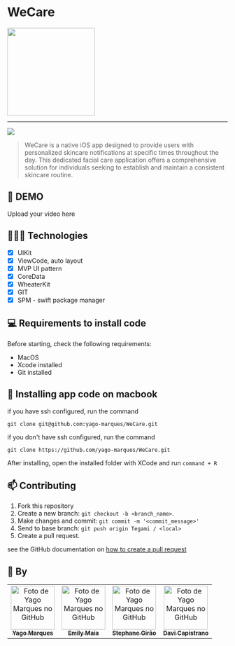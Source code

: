 # WeCare

<img src="https://user-images.githubusercontent.com/84297648/194332580-aae0caf6-a94d-4edb-a865-334e9a48915d.png" width=200/>

<hr>

<img src="https://img.shields.io/badge/Swift-FA7343?style=for-the-badge&logo=swift&logoColor=white">

> WeCare is a native iOS app designed to provide users with personalized skincare notifications at specific times throughout the day. This dedicated facial care application offers a comprehensive solution for individuals seeking to establish and maintain a consistent skincare routine.

## 🎥 DEMO
Upload your video here

## 👩🏾‍💻 Technologies
- [x] UIKit
- [x] ViewCode, auto layout
- [x] MVP UI pattern
- [x] CoreData
- [x] WheaterKit
- [x] GIT
- [x] SPM - swift package manager

## 💻 Requirements to install code

Before starting, check the following requirements:
* MacOS
* Xcode installed
* Git installed

## 🚀 Installing app code on macbook

if you have ssh configured, run the command
```
git clone git@github.com:yago-marques/WeCare.git
```
if you don't have ssh configured, run the command
```
git clone https://github.com/yago-marques/WeCare.git
```

After installing, open the installed folder with XCode and run `command + R`

## 📫 Contributing
1. Fork this repository
2. Create a new branch: `git checkout -b <branch_name>`.
3. Make changes and commit: `git commit -m '<commit_message>'`
4. Send to base branch: `git push origin Tegami / <local>`
5. Create a pull request.

see the GitHub documentation on [how to create a pull request](https://help.github.com/en/github/collaborating-with-issues-and-pull-requests/creating-a-pull-request)

## 🤝 By

<table>
  <tr>
    <td align="center">
      <a href="https://github.com/yago-marques">
        <img src="https://avatars.githubusercontent.com/u/84297648?v=4" width="100px;" alt="Foto de Yago Marques no GitHub"/><br>
        <sub>
          <b>Yago Marques</b>
        </sub>
      </a>
    </td>
    <td align="center">
      <a href="https://github.com/emillymaia">
        <img src="https://avatars.githubusercontent.com/u/90975234?v=4" width="100px;" alt="Foto de Yago Marques no GitHub"/><br>
        <sub>
          <b>Emily Maia</b>
        </sub>
      </a>
    </td>
    <td align="center">
      <a href="https://github.com/stephane1809">
        <img src="https://avatars.githubusercontent.com/u/87672099?v=4" width="100px;" alt="Foto de Yago Marques no GitHub"/><br>
        <sub>
          <b>Stephane Girão</b>
        </sub>
      </a>
    </td>
    <td align="center">
      <a href="https://github.com/CapistranoIFCE">
        <img src="https://avatars.githubusercontent.com/u/101426741?v=4" width="100px;" alt="Foto de Yago Marques no GitHub"/><br>
        <sub>
          <b>Davi Capistrano</b>
        </sub>
      </a>
    </td>
  </tr>
</table>